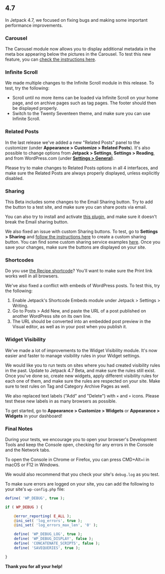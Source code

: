 ## 4.7

In Jetpack 4.7, we focused on fixing bugs and making some important performance improvements.

### Carousel

The Carousel module now allows you to display additional metadata in the meta box appearing below the pictures in the Carousel. To test this new feature, you can [check the instructions here](https://github.com/Automattic/jetpack/pull/6352).

### Infinite Scroll

We made multiple changes to the Infinite Scroll module in this release. To test, try the following:

- Scroll until no more items can be loaded via Infinite Scroll on your home page, and on archive pages such as tag pages. The footer should then be displayed properly.
- Switch to the Twenty Seventeen theme, and make sure you can use Infinite Scroll.

### Related Posts

In the last release we've added a new "Related Posts" panel to the customizer (under **Appearance > Customize > Related Posts**). It's also possible to change options from **Jetpack > Settings**, **Settings > Reading**, and from WordPress.com (under **[Settings > General](https://wordpress.com/settings/general/)**).

Please try to make changes to Related Posts options in all 4 interfaces, and make sure the Related Posts are always properly displayed, unless explicitly disabled.

### Sharing

This Beta includes some changes to the Email Sharing button. Try to add the button to a test site, and make sure you can share posts via email.

You can also try to install and activate [this plugin](https://wordpress.org/plugins/jetpack-shortlinks-for-sharing-buttons/), and make sure it doesn't break the Email sharing button.

We also fixed an issue with custom Sharing buttons. To test, go to **Settings > Sharing** and [follow the instructions here](https://jetpack.com/support/sharing/#custom) to create a custom sharing button. You can find some custom sharing service examples [here](https://ryanmarkel.com/3004/adding-specific-sharing-services-to-sharedaddy-or-jetpack/). Once you save your changes, make sure the buttons are displayed on your site.

### Shortcodes

Do you use [the Recipe shortcode](https://en.support.wordpress.com/recipes/)? You'll want to make sure the Print link works well in all browsers.

We've also fixed a conflict with embeds of WordPress posts. To test this, try the following:

1. Enable Jetpack's Shortcode Embeds module under Jetpack > Settings > Writing.
2. Go to Posts > Add New, and paste the URL of a post published on another WordPress site on its own line.
3. The URL should be converted into an embedded post preview in the Visual editor, as well as in your post when you publish it.

### Widget Visibility

We've made a lot of improvements to the Widget Visibility module. It's now easier and faster to manage visibility rules in your Widget settings.

We would like you to run tests on sites where you had created visibility rules in the past. Update to Jetpack 4.7 Beta, and make sure the rules still exist.
Once you've done so, create new widgets, apply different visibility rules for each one of them, and make sure the rules are respected on your site. Make sure to test rules on Tag and Category Archive Pages as well.

We also replaced text labels ("Add" and "Delete") with `×` and `+` icons. Please test these new labels in as many browsers as possible.

To get started, go to **Appearance > Customize > Widgets** or **Appearance > Widgets** in your dashboard!

### Final Notes

During your tests, we encourage you to open your browser's Development Tools and keep the Console open, checking for any errors in the Console and the Network tabs.

To open the Console in Chrome or Firefox, you can press CMD+Alt+i in macOS or F12 in Windows.

We would also recommend that you check your site's `debug.log` as you test.

To make sure errors are logged on your site, you can add the following to your site's `wp-config.php` file:

```php
define( 'WP_DEBUG', true );

if ( WP_DEBUG ) {

	@error_reporting( E_ALL );
	@ini_set( 'log_errors', true );
	@ini_set( 'log_errors_max_len', '0' );

	define( 'WP_DEBUG_LOG', true );
	define( 'WP_DEBUG_DISPLAY', false );
	define( 'CONCATENATE_SCRIPTS', false );
	define( 'SAVEQUERIES', true );

}
```

**Thank you for all your help!**
